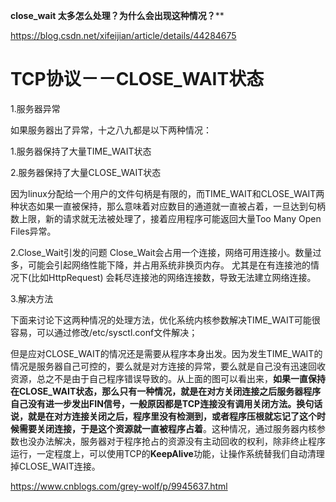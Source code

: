  **close_wait 太多怎么处理？为什么会出现这种情况？****

https://blog.csdn.net/xifeijian/article/details/44284675

# TCP协议－－CLOSE_WAIT状态

1.服务器异常

如果服务器出了异常，十之八九都是以下两种情况：

1.服务器保持了大量TIME_WAIT状态

2.服务器保持了大量CLOSE_WAIT状态


因为linux分配给一个用户的文件句柄是有限的，而TIME_WAIT和CLOSE_WAIT两种状态如果一直被保持，那么意味着对应数目的通道就一直被占着，一旦达到句柄数上限，新的请求就无法被处理了，接着应用程序可能返回大量Too Many Open Files异常。

2.Close_Wait引发的问题
Close_Wait会占用一个连接，网络可用连接小。数量过多，可能会引起网络性能下降，并占用系统非换页内存。 尤其是在有连接池的情况下(比如HttpRequest)
会耗尽连接池的网络连接数，导致无法建立网络连接。

3.解决方法

下面来讨论下这两种情况的处理方法，优化系统内核参数解决TIME_WAIT可能很容易，可以通过修改/etc/sysctl.conf文件解决；

但是应对CLOSE_WAIT的情况还是需要从程序本身出发。因为发生TIME_WAIT的情况是服务器自己可控的，要么就是对方连接的异常，要么就是自己没有迅速回收资源，总之不是由于自己程序错误导致的。从上面的图可以看出来，**如果一直保持在CLOSE_WAIT状态，那么只有一种情况，就是在对方关闭连接之后服务器程序自己没有进一步发出FIN信号，一般原因都是TCP连接没有调用关闭方法。换句话说，就是在对方连接关闭之后，程序里没有检测到，或者程序压根就忘记了这个时候需要关闭连接，于是这个资源就一直被程序占着**。这种情况，通过服务器内核参数也没办法解决，服务器对于程序抢占的资源没有主动回收的权利，除非终止程序运行，一定程度上，可以使用TCP的**KeepAlive**功能，让操作系统替我们自动清理掉CLOSE_WAIT连接。





https://www.cnblogs.com/grey-wolf/p/9945637.html